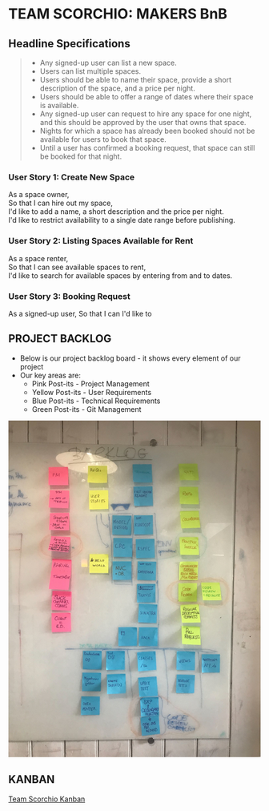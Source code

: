 # TEAM SCORCHIO: MAKERS BnB

## Headline Specifications

>* Any signed-up user can list a new space.  
>* Users can list multiple spaces.  
>* Users should be able to name their space, provide a short description of the space, and a price per night.  
>* Users should be able to offer a range of dates where their space is available.  
>* Any signed-up user can request to hire any space for one night, and this should be approved by the user that owns that space.  
>* Nights for which a space has already been booked should not be available for users to book that space.
>* Until a user has confirmed a booking request, that space can still be booked for that night.

### User Story 1: Create New Space

As a space owner,  
So that I can hire out my space,  
I'd like to add a name, a short description and the price per night.  
I'd like to restrict availability to a single date range before publishing.  

### User Story 2: Listing Spaces Available for Rent

As a space renter,  
So that I can see available spaces to rent,  
I'd like to search for available spaces by entering from and to dates.

### User Story 3: Booking Request

As a signed-up user,
So that I can 
I'd like to 



## PROJECT BACKLOG

* Below is our project backlog board - it shows every element of our project
* Our key areas are:
  * Pink Post-its - Project Management
  * Yellow Post-its - User Requirements
  * Blue Post-its - Technical Requirements
  * Green Post-its - Git Management

![Project Backlog](./images/project_backlog.jpg)

## KANBAN
[Team Scorchio Kanban](https://trello.com/invite/b/hBwe7g1w/cfa99aa38609768a8668ecfb506c6ef1/makersbnb)
